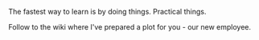 The fastest way to learn is by doing things. Practical things.

Follow to the wiki where I've prepared a plot for you - our new employee. 